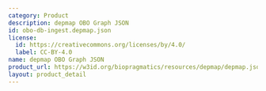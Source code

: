 ```yaml
---
category: Product
description: depmap OBO Graph JSON
id: obo-db-ingest.depmap.json
license:
  id: https://creativecommons.org/licenses/by/4.0/
  label: CC-BY-4.0
name: depmap OBO Graph JSON
product_url: https://w3id.org/biopragmatics/resources/depmap/depmap.json
layout: product_detail
---
```

